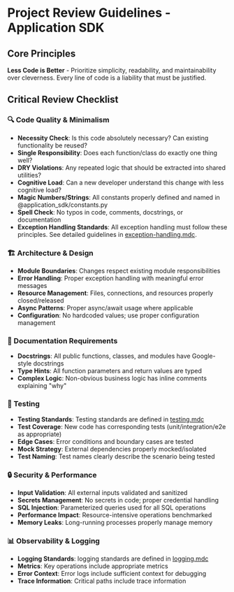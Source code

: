 # Project Review Guidelines - Application SDK

## Core Principles

**Less Code is Better** - Prioritize simplicity, readability, and maintainability over cleverness. Every line of code is a liability that must be justified.

## Critical Review Checklist

### 🔍 Code Quality & Minimalism

- **Necessity Check**: Is this code absolutely necessary? Can existing functionality be reused?
- **Single Responsibility**: Does each function/class do exactly one thing well?
- **DRY Violations**: Any repeated logic that should be extracted into shared utilities?
- **Cognitive Load**: Can a new developer understand this change with less cognitive load?
- **Magic Numbers/Strings**: All constants properly defined and named in @application_sdk/constants.py
- **Spell Check**: No typos in code, comments, docstrings, or documentation
- **Exception Handling Standards**: All exception handling must follow these principles. See detailed guidelines in [exception-handling.mdc](mdc:.cursor/rules/exception-handling.mdc).

### 🏗️ Architecture & Design

- **Module Boundaries**: Changes respect existing module responsibilities
- **Error Handling**: Proper exception handling with meaningful error messages
- **Resource Management**: Files, connections, and resources properly closed/released
- **Async Patterns**: Proper async/await usage where applicable
- **Configuration**: No hardcoded values; use proper configuration management

### 📝 Documentation Requirements

- **Docstrings**: All public functions, classes, and modules have Google-style docstrings
- **Type Hints**: All function parameters and return values are typed
- **Complex Logic**: Non-obvious business logic has inline comments explaining "why"

### 🧪 Testing

- **Testing Standards**: Testing standards are defined in [testing.mdc](mdc:.cursor/rules/testing.mdc)
- **Test Coverage**: New code has corresponding tests (unit/integration/e2e as appropriate)
- **Edge Cases**: Error conditions and boundary cases are tested
- **Mock Strategy**: External dependencies properly mocked/isolated
- **Test Naming**: Test names clearly describe the scenario being tested

### 🔒 Security & Performance

- **Input Validation**: All external inputs validated and sanitized
- **Secrets Management**: No secrets in code; proper credential handling
- **SQL Injection**: Parameterized queries used for all SQL operations
- **Performance Impact**: Resource-intensive operations benchmarked
- **Memory Leaks**: Long-running processes properly manage memory

### 📊 Observability & Logging

- **Logging Standards**: logging standards are defined in [logging.mdc](mdc:.cursor/rules/logging.mdc)
- **Metrics**: Key operations include appropriate metrics
- **Error Context**: Error logs include sufficient context for debugging
- **Trace Information**: Critical paths include trace information
